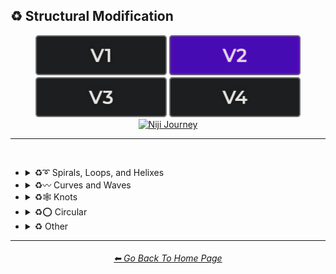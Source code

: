 <h2>♻ Structural Modification</h2>

<div align="center">

[<img src="/Images/Repo_Parts/Buttons/Version_Buttons/button_version_V1_inactive.webp?raw=true" alt="MidJourney V1" height="64" />](/Pages/MJ_V1/Style_Pages/Sphere/Structural_Modification.md)
[<img src="/Images/Repo_Parts/Buttons/Version_Buttons/button_version_V2_active.webp?raw=true" alt="MidJourney V2" height="64" />](/Pages/MJ_V2/Style_Pages/Sphere/Structural_Modification.md)
[<img src="/Images/Repo_Parts/Buttons/Version_Buttons/button_version_V3_inactive.webp?raw=true" alt="MidJourney V3" height="64" />](/Pages/MJ_V3/Style_Pages/Sphere/Structural_Modification.md)
[<img src="/Images/Repo_Parts/Buttons/Version_Buttons/button_version_V4_inactive.webp?raw=true" alt="MidJourney V4" height="64" />](/Pages/MJ_V4/Style_Pages/Just_The_Style/Structural_Modification.md)
<br>
[<img src="/Images/Repo_Parts/Buttons/Version_Buttons/button_version_niji_inactive_full.webp?raw=true" alt="Niji Journey" height="64" />](/Pages/Niji_Journey/Niji_V4/Style_Pages/Structural_Modification.md)

</div>

<hr>
<br>


- <details><summary>♻➰ Spirals, Loops, and Helixes</summary><p><div align="center">

	| Whirl | Spiraling | Spiral |
	| :-: | :-: | :-: |
	| <img src="/Images/MJ_V2/MidJourney_Styles_(sphere)/sphere_Whirl.webp?raw=true" width="256" /> | <img src="/Images/MJ_V2/MidJourney_Styles_(sphere)/sphere_Spiraling.webp?raw=true" width="256" /> | <img src="/Images/MJ_V2/MidJourney_Styles_(sphere)/sphere_Spiral.webp?raw=true" width="256" /> |
	
	<br>

	| Hyperbolic Spiral | Euler Spiral | Fermat's Spiral |
    | :-: | :-: | :-: |
    | <img src="/Images/MJ_V2/MidJourney_Styles_(sphere)/sphere_Hyperbolic_spiral.webp?raw=true" width="256" /> | <img src="/Images/MJ_V2/MidJourney_Styles_(sphere)/sphere_Euler_spiral.webp?raw=true" width="256" /> | <img src="/Images/MJ_V2/MidJourney_Styles_(sphere)/sphere_Fermats_spiral.webp?raw=true" width="256" /> |

    <br>

    | Logarithmic Spiral | Doyle Spiral | Triskelion |
    | :-: | :-: | :-: |
    | <img src="/Images/MJ_V2/MidJourney_Styles_(sphere)/sphere_Logarithmic_spiral.webp?raw=true" width="256" /> | <img src="/Images/MJ_V2/MidJourney_Styles_(sphere)/sphere_Doyle_spiral.webp?raw=true" width="256" /> | <img src="/Images/MJ_V2/MidJourney_Styles_(sphere)/sphere_Triskelion.webp?raw=true" width="256" /> |

    <br>

    | Spiral of Theodorus | Archimedean Spiral | Golden Spiral |
    | :-: | :-: | :-: |
    | <img src="/Images/MJ_V2/MidJourney_Styles_(sphere)/sphere_Spiral_of_Theodorus.webp?raw=true" width="256" /> | <img src="/Images/MJ_V2/MidJourney_Styles_(sphere)/sphere_Archimedean_spiral.webp?raw=true" width="256"/> | <img src="/Images/MJ_V2/MidJourney_Styles_(sphere)/sphere_Golden_spiral.webp?raw=true" width="256" /> |

    <br>

    | Spiral Stairs | Spiral Staircase |
    | :-: | :-: |
    | <img src="/Images/MJ_V2/MidJourney_Styles_(sphere)/sphere_Spiral_Stairs.webp?raw=true" width="256" /> | <img src="/Images/MJ_V2/MidJourney_Styles_(sphere)/sphere_Spiral_Staircase.webp?raw=true" width="256" /> |

	<br>
	
	| Loop-de-loop | Loopy |
	| :-: | :-: |
	| <img src="/Images/MJ_V2/MidJourney_Styles_(sphere)/Wave_12/sphere_Loop-de-loop.webp?raw=true" width="256" /> | <img src="/Images/MJ_V2/MidJourney_Styles_(sphere)/Wave_12/sphere_Loopy.webp?raw=true" width="256" /> |

	<br>

	| Helix | Double-Helix |
	| :-: | :-: |
	| <img src="/Images/MJ_V2/MidJourney_Styles_(sphere)/Wave_9/sphere_Helix.webp?raw=true" width="256" /> | <img src="/Images/MJ_V2/MidJourney_Styles_(sphere)/Wave_9/sphere_Double-Helix.webp?raw=true" width="256" /> |

	<br>
	
	| Twisted | Coiled |
	| :-: | :-: |
	| <img src="/Images/MJ_V2/MidJourney_Styles_(sphere)/Wave_11/sphere_Twisted.webp?raw=true" width="256" /> | <img src="/Images/MJ_V2/MidJourney_Styles_(sphere)/Wave_14/sphere_Coiled.webp?raw=true" width="256" /> |

  </div></p></details>



- <details><summary>♻〰 Curves and Waves</summary><p><div align="center">

	| Curve | Bezier Curve |
	| :-: | :-: |
	| <img src="/Images/MJ_V2/MidJourney_Styles_(sphere)/Wave_13/sphere_Wave.webp?raw=true" width="256" /> | <img src="/Images/MJ_V2/MidJourney_Styles_(sphere)/sphere_Wavy.webp?raw=true" width="256" /> |

	<br>
	
	| Wave | Wavy |
	| :-: | :-: |
	| <img src="/Images/MJ_V2/MidJourney_Styles_(sphere)/Wave_13/sphere_Curve.webp?raw=true" width="256" /> | <img src="/Images/MJ_V2/MidJourney_Styles_(sphere)/Geometry/sphere_BezierCurve.webp?raw=true" width="256" /> |

	<br>

	| Curvaceous | Curvilinear | Sinuous |
	| :-: | :-: | :-: |
	| <img src="/Images/MJ_V2/MidJourney_Styles_(sphere)/sphere_Curvaceous.webp?raw=true" width="256" /> | <img src="/Images/MJ_V2/MidJourney_Styles_(sphere)/sphere_Curvilinear.webp?raw=true" width="256" /> | <img src="/Images/MJ_V2/MidJourney_Styles_(sphere)/sphere_Sinuous.webp?raw=true" width="256" /> |

	<br>
	
	| Ripple | Squiggly |
	| :-: | :-: |
	| <img src="/Images/MJ_V2/MidJourney_Styles_(sphere)/sphere_Ripple.webp?raw=true" width="256" /> | <img src="/Images/MJ_V2/MidJourney_Styles_(sphere)/sphere_Squiggly.webp?raw=true" width="256" /> |

	<br>

	| Dimpled | Incurved | Incurvate |
	| :-: | :-: | :-: |
	| <img src="/Images/MJ_V2/MidJourney_Styles_(sphere)/sphere_Dimpled.webp?raw=true" width="256" /> | <img src="/Images/MJ_V2/MidJourney_Styles_(sphere)/sphere_Incurved.webp?raw=true" width="256" /> | <img src="/Images/MJ_V2/MidJourney_Styles_(sphere)/sphere_Incurvate.webp?raw=true" width="256" /> |

	<br>

	| Arched | Arciform |
	| :-: | :-: |
	| <img src="/Images/MJ_V2/MidJourney_Styles_(sphere)/sphere_Arched.webp?raw=true" width="256" /> | <img src="/Images/MJ_V2/MidJourney_Styles_(sphere)/sphere_Arciform.webp?raw=true" width="256" /> |

	<br>

	| Arrondi | Sigmoid |
	| :-: | :-: |
	| <img src="/Images/MJ_V2/MidJourney_Styles_(sphere)/sphere_Arrondi.webp?raw=true" width="256" /> | <img src="/Images/MJ_V2/MidJourney_Styles_(sphere)/sphere_Sigmoid.webp?raw=true" width="256" /> |

	<br>

	| Serpentine |
	| :-: |
	| <img src="/Images/MJ_V2/MidJourney_Styles_(sphere)/sphere_Serpentine.webp?raw=true" width="256" /> |

  </div></p></details>


- <details><summary>♻🕸 Knots</summary><p><div align="center">

	| Knot | Unknot |
	| :-: | :-: |
	| <img src="/Images/MJ_V2/MidJourney_Styles_(sphere)/sphere_Knot.webp?raw=true" width="256" /> | <img src="/Images/MJ_V2/MidJourney_Styles_(sphere)/sphere_Unknot.webp?raw=true" width="256" /> |

	<br>

	| Entangled | Entanglement |
	| :-: | :-: |
	| <img src="/Images/MJ_V2/MidJourney_Styles_(sphere)/sphere_Entangled.webp?raw=true" width="256" /> | <img src="/Images/MJ_V2/MidJourney_Styles_(sphere)/Wave_14/sphere_Entanglement.webp?raw=true" width="256" /> |

	<br>

	| Celtic Knot | Pretzel Knot |
	| :-: | :-: |
	| <img src="/Images/MJ_V2/MidJourney_Styles_(sphere)/Wave_9/sphere_Celtic_Knot.webp?raw=true" width="256" /> | <img src="/Images/MJ_V2/MidJourney_Styles_(sphere)/Wave_14/sphere_Pretzel_Knot.webp?raw=true" width="256" /> |

  </div></p></details>


- <details><summary>♻⭕ Circular</summary><p><div align="center">

	| Circle | Circular |
	| :-: | :-: |
	| <img src="/Images/MJ_V2/MidJourney_Styles_(sphere)/Wave_13/sphere_Circle.webp?raw=true" width="256" /> | <img src="/Images/MJ_V2/MidJourney_Styles_(sphere)/Wave_13/sphere_Circular.webp?raw=true" width="256" /> |

	<br>
	
	| Rounded | Spherize | Spherical |
	| :-: | :-: | :-: |
	| <img src="/Images/MJ_V2/MidJourney_Styles_(sphere)/sphere_Rounded.webp?raw=true" width="256" /> | <img src="/Images/MJ_V2/MidJourney_Styles_(sphere)/sphere_Spherize.webp?raw=true" width="256" /> | <img src="/Images/MJ_V2/MidJourney_Styles_(sphere)/Wave_14/sphere_Spherical.webp?raw=true" width="256" /> |

	<br>

	| Concentric | Concentric Circles | Concentric Rings |
	| :-: | :-: | :-: |
	| <img src="/Images/MJ_V2/MidJourney_Styles_(sphere)/sphere_Concentric.webp?raw=true" width="256" /> | <img src="/Images/MJ_V2/MidJourney_Styles_(sphere)/sphere_Concentric_Circles.webp?raw=true" width="256" /> | <img src="/Images/MJ_V2/MidJourney_Styles_(sphere)/sphere_Concentric_Rings.webp?raw=true" width="256" /> |

	<br>

	| Concentric Spheres | Contour |
	| :-: | :-: |
	| <img src="/Images/MJ_V2/MidJourney_Styles_(sphere)/sphere_Concentric_Spheres.webp?raw=true" width="256" /> | <img src="/Images/MJ_V2/MidJourney_Styles_(sphere)/sphere_Contour.webp?raw=true" width="256" /> |

	<br>

	| Circinate | Orbicular | Oblique |
	| :-: | :-: | :-: |
	| <img src="/Images/MJ_V2/MidJourney_Styles_(sphere)/sphere_Circinate.webp?raw=true" width="256" /> | <img src="/Images/MJ_V2/MidJourney_Styles_(sphere)/sphere_Orbicular.webp?raw=true" width="256" /> | <img src="/Images/MJ_V2/MidJourney_Styles_(sphere)/sphere_Oblique.webp?raw=true" width="256" /> |

  </div></p></details>



- <details><summary>♻ Other</summary><p><div align="center">

	| Zig-Zag | Deflate | Inflate |
	| :-: | :-: | :-: |
	| <img src="/Images/MJ_V2/MidJourney_Styles_(sphere)/sphere_Zig-Zag.webp?raw=true" width="256" /> | <img src="/Images/MJ_V2/MidJourney_Styles_(sphere)/sphere_Deflate.webp?raw=true" width="256" /> | <img src="/Images/MJ_V2/MidJourney_Styles_(sphere)/sphere_Inflate.webp?raw=true" width="256" /> |

	<br>

	| Incline | Declinate | Biflected |
	| :-: | :-: | :-: |
	| <img src="/Images/MJ_V2/MidJourney_Styles_(sphere)/sphere_Incline.webp?raw=true" width="256" /> | <img src="/Images/MJ_V2/MidJourney_Styles_(sphere)/sphere_Declinate.webp?raw=true" width="256" /> | <img src="/Images/MJ_V2/MidJourney_Styles_(sphere)/sphere_Biflected.webp?raw=true" width="256" /> |

	<br>

	| Hollow | Enbowed |
	| :-: | :-: |
	| <img src="/Images/MJ_V2/MidJourney_Styles_(sphere)/sphere_Hollow.webp?raw=true" width="256" /> | <img src="/Images/MJ_V2/MidJourney_Styles_(sphere)/sphere_Enbowed.webp?raw=true" width="256" /> |

  </div></p></details>

<hr><!--------------->
<div align="center">
<h6><a href="/README.md">⬅ Go Back To Home Page</a></h6>
</div>